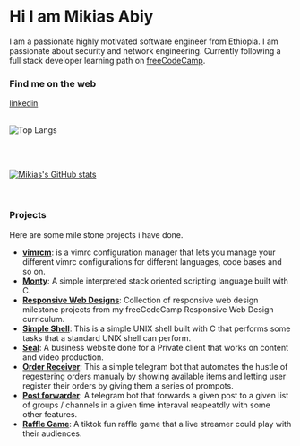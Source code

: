 # Hi I am Mikias Abiy

I am a passionate highly motivated software engineer from Ethiopia. I am passionate about security and network engineering. Currently following a full stack developer learning path on [freeCodeCamp](https://www.freecodecamp.org/).

### Find me on the web
[linkedin](https://www.linkedin.com/in/mikias-abiy-675946301/)
<br>
<br>

![Top Langs](https://github-readme-stats.vercel.app/api/top-langs/?username=mikias-abiy&theme=tokyonight)

<br>
<br>

[![Mikias's GitHub stats](https://github-readme-stats.vercel.app/api?username=mikias-abiy)](https://github.com/anuraghazra/github-readme-stats)

<br>

### Projects
Here are some mile stone projects i have done.
* [**vimrcm**](https://github.com/mikias-abiy/vimrcm#readme): is a vimrc configuration manager that lets you manage your different vimrc configurations for different languages, code bases and so on. 
* [**Monty**](https://github.com/mikias-abiy/monty#readme): A simple interpreted stack oriented scripting language built with C.
* [**Responsive Web Designs**](https://github.com/mikias-abiy/responsive_web_designs#readme): Collection of responsive web design milestone projects from my freeCodeCamp Responsive Web Design curriculum.
* [**Simple Shell**](https://github.com/mikias-abiy/simple_shell#readme): This is a simple UNIX shell built with C that performs some tasks that a standard UNIX shell can perform.
* [**Seal**](https://github.com/mikias-abiy/seal#readme): A business website done for a Private client that works on content and video production.
* [**Order Receiver**](https://github.com/mikias-abiy/order_receiver#readme): This a simple telegram bot that automates the hustle of regestering orders manualy by showing available items and letting user register their orders by giving them a series of prompots.
* [**Post forwarder**](https://github.com/mikias-abiy/post_forwarder#readme): A telegram bot that forwards a given post to a given list of groups / channels in a given time interaval reapeatdly with some other features.
* [**Raffle Game**](https://github.com/mikias-abiy/raffle_game#readme): A tiktok fun raffle game that a live streamer could play with their audiences.
